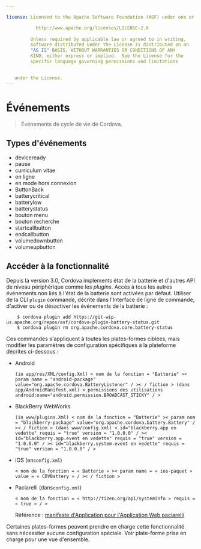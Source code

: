 ```yaml
---

license: Licensed to the Apache Software Foundation (ASF) under one or more contributor license agreements. See the NOTICE file distributed with this work for additional information regarding copyright ownership. The ASF licenses this file to you under the Apache License, Version 2.0 (the "License"); you may not use this file except in compliance with the License. You may obtain a copy of the License at

           http://www.apache.org/licenses/LICENSE-2.0
    
         Unless required by applicable law or agreed to in writing,
         software distributed under the License is distributed on an
         "AS IS" BASIS, WITHOUT WARRANTIES OR CONDITIONS OF ANY
         KIND, either express or implied.  See the License for the
         specific language governing permissions and limitations
    

   under the License.
---
```


# Événements

> Événements de cycle de vie de Cordova.

## Types d'événements

*   deviceready
*   pause
*   curriculum vitae
*   en ligne
*   en mode hors connexion
*   ButtonBack
*   batterycritical
*   batterylow
*   batterystatus
*   bouton menu
*   bouton recherche
*   startcallbutton
*   endcallbutton
*   volumedownbutton
*   volumeupbutton

## Accéder à la fonctionnalité

Depuis la version 3.0, Cordova implements état de la batterie et d'autres API de niveau périphérique comme les *plugins*. Accès à tous les autres événements non liés à l'état de la batterie sont activées par défaut. Utiliser de la CLI `plugin` commande, décrite dans l'Interface de ligne de commande, d'activer ou de désactiver les événements de la batterie :

        $ cordova plugin add https://git-wip-us.apache.org/repos/asf/cordova-plugin-battery-status.git
        $ cordova plugin rm org.apache.cordova.core.battery-status
    

Ces commandes s'appliquent à toutes les plates-formes ciblées, mais modifier les paramètres de configuration spécifiques à la plateforme décrites ci-dessous :

*   Android
    
        (in app/res/XML/config.Xml) < nom de la fonction = "Batterie" >< param name = "android-package" value="org.apache.cordova.BatteryListener" / >< / fiction > (dans app/AndroidManifest.xml) < permissions des utilisations android:name="android.permission.BROADCAST_STICKY" / >
        

*   BlackBerry WebWorks
    
        (in www/plugins.Xml) < nom de la fonction = "Batterie" >< param nom = "blackberry-package" value="org.apache.cordova.battery.Battery" / >< / fiction > (dans www/config.xml) < id="blackberry.app en vedette" requis = "true" version = "1.0.0.0" / >< id="blackberry.app.event en vedette" requis = "true" version = "1.0.0.0" / >< id="blackberry.system.event en vedette" requis = "true" version = "1.0.0.0" / >
        

*   iOS (en`config.xml`)
    
        < nom de la fonction = « Batterie » >< param name = « ios-paquet » value = « CDVBattery » / >< / fiction >
        

*   Paciarelli (dans`config.xml`)
    
        < nom de la fonction = « http://tizen.org/api/systeminfo » requis = « true » / >
        
    
    Référence : [manifeste d'Application pour l'Application Web paciarelli][1]

 [1]: https://developer.tizen.org/help/topic/org.tizen.help.gs/Creating%20a%20Project.html?path=0_1_1_3#8814682_CreatingaProject-EditingconfigxmlFeatures

Certaines plates-formes peuvent prendre en charge cette fonctionnalité sans nécessiter aucune configuration spéciale. Voir plate-forme prise en charge pour une vue d'ensemble.